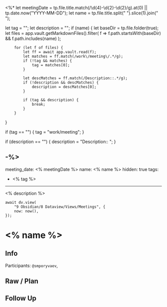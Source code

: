 <%*
let meetingDate = tp.file.title.match(/\d{4}-\d{2}-\d{2}/g).at(0) || tp.date.now("YYYY-MM-DD");
let name = tp.file.title.split(" ").slice(1).join(" ");

let tag = "";
let description = "";
if (name) {
		let baseDir = tp.file.folder(true);
		let files = app.vault.getMarkdownFiles().filter(
			f => f.path.startsWith(baseDir) && f.path.includes(name)
		);

		for (let f of files) {
			let ff = await app.vault.read(f);
			let matches = ff.match(/work\/meeting\/.*/g);
			if (!tag && matches) {
				tag = matches[0];
			}
			
			let descMatches = ff.match(/Description::.*/g);
			if (!description && descMatches) {
				description = descMatches[0];
			}
			
			if (tag && description) {
				break;
			}
		}
}

if (tag == "") {
	tag = "work/meeting";
}

if (description == "") {
	description = "Description:: ";
}

-%>
---
meeting_date: <% meetingDate %>
name: <% name %>
hidden: true
tags:
  - <% tag %>
---

<% description %>

```dataviewjs
await dv.view(
	"9 Obsidian/8 Dataview/Views/Meetings", {
	now: now(),
});
```

# <% name %>

## Info

Participants: `@smporyvaev`, 

## Raw / Plan


## Follow Up
